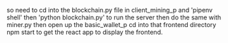 so need to cd into the blockchain.py file in client_mining_p and 'pipenv shell' then 'python blockchain.py' to run the server
then do the same with miner.py 
then open up the basic_wallet_p 
cd into that frontend directory
npm start to get the react app to display the frontend.